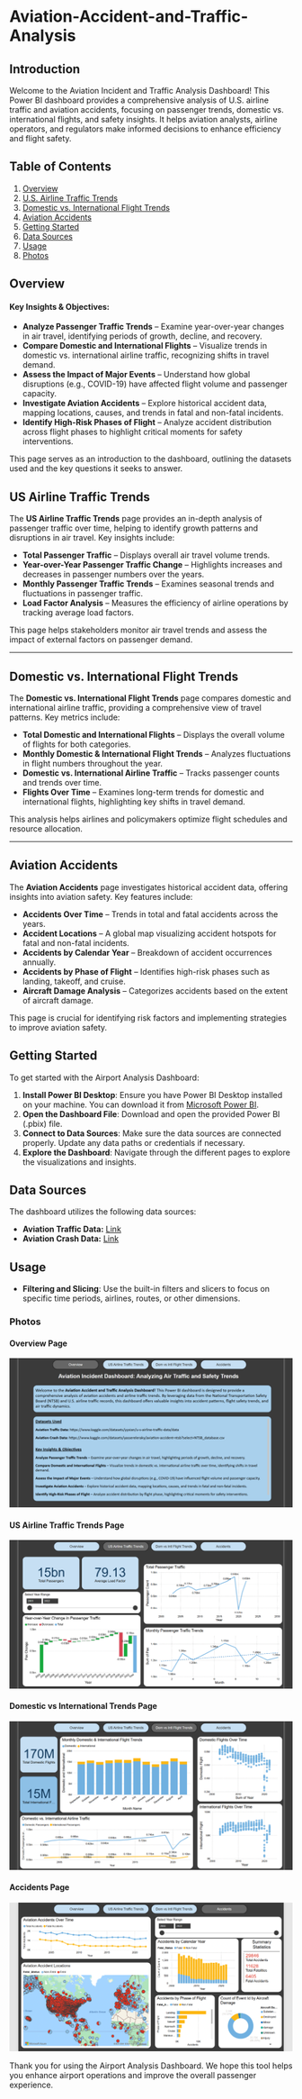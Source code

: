 # Aviation-Accident-and-Traffic-Analysis

## Introduction

Welcome to the Aviation Incident and Traffic Analysis Dashboard! This Power BI dashboard provides a comprehensive analysis of U.S. airline traffic and aviation accidents, focusing on passenger trends, domestic vs. international flights, and safety insights. It helps aviation analysts, airline operators, and regulators make informed decisions to enhance efficiency and flight safety.

## Table of Contents

1. [Overview](#overview)  
2. [U.S. Airline Traffic Trends](#us-airline-traffic-trends)  
3. [Domestic vs. International Flight Trends](#domestic-vs-international-flight-trends)  
4. [Aviation Accidents](#aviation-accidents)  
5. [Getting Started](#getting-started)  
6. [Data Sources](#data-sources)  
7. [Usage](#usage)  
8. [Photos](#photos)  


## Overview

#### **Key Insights & Objectives:**  
- **Analyze Passenger Traffic Trends** – Examine year-over-year changes in air travel, identifying periods of growth, decline, and recovery.  
- **Compare Domestic and International Flights** – Visualize trends in domestic vs. international airline traffic, recognizing shifts in travel demand.  
- **Assess the Impact of Major Events** – Understand how global disruptions (e.g., COVID-19) have affected flight volume and passenger capacity.  
- **Investigate Aviation Accidents** – Explore historical accident data, mapping locations, causes, and trends in fatal and non-fatal incidents.  
- **Identify High-Risk Phases of Flight** – Analyze accident distribution across flight phases to highlight critical moments for safety interventions.  

This page serves as an introduction to the dashboard, outlining the datasets used and the key questions it seeks to answer.


## US Airline Traffic Trends

The **US Airline Traffic Trends** page provides an in-depth analysis of passenger traffic over time, helping to identify growth patterns and disruptions in air travel. Key insights include:  

- **Total Passenger Traffic** – Displays overall air travel volume trends.  
- **Year-over-Year Passenger Traffic Change** – Highlights increases and decreases in passenger numbers over the years.  
- **Monthly Passenger Traffic Trends** – Examines seasonal trends and fluctuations in passenger traffic.  
- **Load Factor Analysis** – Measures the efficiency of airline operations by tracking average load factors.  

This page helps stakeholders monitor air travel trends and assess the impact of external factors on passenger demand.

---

## Domestic vs. International Flight Trends
The **Domestic vs. International Flight Trends** page compares domestic and international airline traffic, providing a comprehensive view of travel patterns. Key metrics include:  

- **Total Domestic and International Flights** – Displays the overall volume of flights for both categories.  
- **Monthly Domestic & International Flight Trends** – Analyzes fluctuations in flight numbers throughout the year.  
- **Domestic vs. International Airline Traffic** – Tracks passenger counts and trends over time.  
- **Flights Over Time** – Examines long-term trends for domestic and international flights, highlighting key shifts in travel demand.  

This analysis helps airlines and policymakers optimize flight schedules and resource allocation.

---

## **Aviation Accidents**  
The **Aviation Accidents** page investigates historical accident data, offering insights into aviation safety. Key features include:  

- **Accidents Over Time** – Trends in total and fatal accidents across the years.  
- **Accident Locations** – A global map visualizing accident hotspots for fatal and non-fatal incidents.  
- **Accidents by Calendar Year** – Breakdown of accident occurrences annually.  
- **Accidents by Phase of Flight** – Identifies high-risk phases such as landing, takeoff, and cruise.  
- **Aircraft Damage Analysis** – Categorizes accidents based on the extent of aircraft damage.  

This page is crucial for identifying risk factors and implementing strategies to improve aviation safety.


## Getting Started

To get started with the Airport Analysis Dashboard:

1. **Install Power BI Desktop**: Ensure you have Power BI Desktop installed on your machine. You can download it from [Microsoft Power BI](https://powerbi.microsoft.com/desktop/).
2. **Open the Dashboard File**: Download and open the provided Power BI (.pbix) file.
3. **Connect to Data Sources**: Make sure the data sources are connected properly. Update any data paths or credentials if necessary.
4. **Explore the Dashboard**: Navigate through the different pages to explore the visualizations and insights.

## Data Sources

The dashboard utilizes the following data sources:
 
- **Aviation Traffic Data:** [Link](https://www.kaggle.com/datasets/yyxian/u-s-airline-traffic-data/data)  
- **Aviation Crash Data:** [Link](https://www.kaggle.com/datasets/yasserelearky/aviation-accident-ntsb?select=NTSB_database.csv)  

## Usage

- **Filtering and Slicing**: Use the built-in filters and slicers to focus on specific time periods, airlines, routes, or other dimensions.

### Photos

#### Overview Page
![Overview Page](https://github.com/nbhupa3/Aviation-Accident-and-Traffic-Analysis/blob/bdf13f5b8f49408d96c008da1d3f1dc635a84a83/Overview%20Page.png)

#### US Airline Traffic Trends Page
![US Airline Traffic Trends](https://github.com/nbhupa3/Aviation-Accident-and-Traffic-Analysis/blob/147cde5005206eb67945e99946384a682804a1dd/US%20Airline%20Traffic%20Trends.png)

#### Domestic vs International Trends Page
![Dom vs Intl Trends](https://github.com/nbhupa3/Aviation-Accident-and-Traffic-Analysis/blob/a6f3aa6c8a34bb1b159a6b214f407b0bed9906ca/Dom%20vs%20Intl%20Trends.png)

#### Accidents Page
![Accidents](https://github.com/nbhupa3/Aviation-Accident-and-Traffic-Analysis/blob/73e072be65bc421bfe980660256d2cc85b04236a/Accidents.png)

Thank you for using the Airport Analysis Dashboard. We hope this tool helps you enhance airport operations and improve the overall passenger experience.
